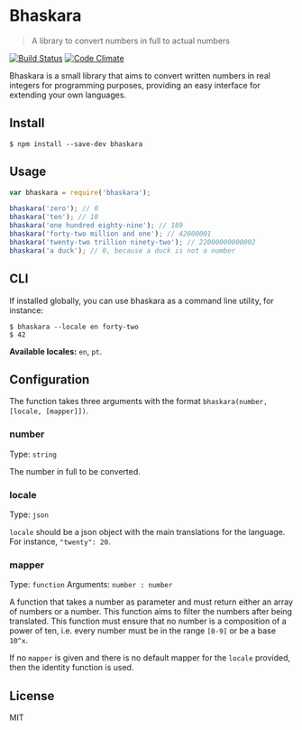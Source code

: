 # Bhaskara

> A library to convert numbers in full to actual numbers

[![Build Status](https://travis-ci.org/brenolf/bhaskara.svg?branch=master)](https://travis-ci.org/brenolf/bhaskara)
[![Code Climate](https://codeclimate.com/github/brenolf/bhaskara/badges/gpa.svg)](https://codeclimate.com/github/brenolf/bhaskara)

Bhaskara is a small library that aims to convert written numbers in real integers for programming purposes, providing an easy interface for extending your own languages.

## Install

`$ npm install --save-dev bhaskara`

## Usage

```js
var bhaskara = require('bhaskara');

bhaskara('zero'); // 0
bhaskara('ten'); // 10
bhaskara('one hundred eighty-nine'); // 189
bhaskara('forty-two million and one'); // 42000001
bhaskara('twenty-two trillion ninety-two'); // 22000000000092
bhaskara('a duck'); // 0, because a duck is not a number
```

## CLI

If installed globally, you can use bhaskara as a command line utility, for instance:

```
$ bhaskara --locale en forty-two
$ 42
```

**Available locales:** `en`, `pt`.

## Configuration

The function takes three arguments with the format `bhaskara(number, [locale, [mapper]])`.

### number

Type: `string`

The number in full to be converted.

### locale

Type: `json`

`locale` should be a json object with the main translations for the language. For instance, `"twenty": 20`.

### mapper

Type: `function`
Arguments: `number : number`

A function that takes a number as parameter and must return either an array of numbers or a number. This function aims to filter the numbers after being translated. This function must ensure that no number is a composition of a power of ten, i.e. every number must be in the range `[0-9]` or be a base `10^x`.

If no `mapper` is given and there is no default mapper for the `locale` provided, then the identity function is used.

## License
MIT
